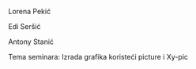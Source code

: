 ﻿

Lorena Pekić

Edi Seršić

Antony Stanić

Tema seminara: Izrada grafika koristeći picture i Xy-pic
